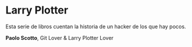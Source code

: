 # Larry Plotter

Esta serie de libros cuentan la historia de un hacker de los que hay pocos.


**Paolo Scotto**, Git Lover & Larry Plotter Lover

